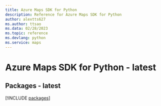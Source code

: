 ```yaml
---
title: Azure Maps SDK for Python
description: Reference for Azure Maps SDK for Python
author: alextts627
ms.author: ttsao
ms.data: 02/28/2023
ms.topic: reference
ms.devlang: python
ms.service: maps
---
```

# Azure Maps SDK for Python - latest
## Packages - latest
[!INCLUDE [packages](maps-index.md)]